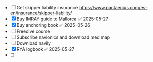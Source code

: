- [ ] Get skipper liability insurance https://www.pantaenius.com/es-en/insurance/skipper-liability/
- [x] Buy IMRAY guide to Mallorca ✅ 2025-05-27
- [x] Buy anchoring book ✅ 2025-05-26
- [ ] Freedive course
- [ ] Subscribe navionics and download med map
- [ ] Download navily
- [x] RYA logbook ✅ 2025-05-27
- [ ] 